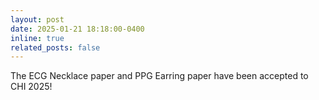 ```yaml
---
layout: post
date: 2025-01-21 18:18:00-0400
inline: true
related_posts: false
---
```


The ECG Necklace paper and PPG Earring paper have been accepted to CHI 2025!